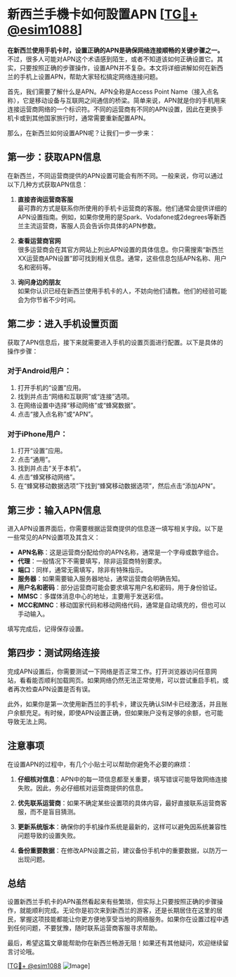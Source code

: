 # 新西兰手機卡如何設置APN [[TG💪+ @esim1088](https://t.me/s/esim1088)]

**在新西兰使用手机卡时，设置正确的APN是确保网络连接顺畅的关键步骤之一。** 不过，很多人可能对APN这个术语感到陌生，或者不知道该如何正确设置它。其实，只要按照正确的步骤操作，设置APN并不复杂。本文将详细讲解如何在新西兰的手机上设置APN，帮助大家轻松搞定网络连接问题。

首先，我们需要了解什么是APN。APN全称是Access Point Name（接入点名称），它是移动设备与互联网之间通信的桥梁。简单来说，APN就是你的手机用来连接运营商网络的一个标识符。不同的运营商有不同的APN设置，因此在更换手机卡或到其他国家旅行时，通常需要重新配置APN。

那么，在新西兰如何设置APN呢？让我们一步一步来：

## 第一步：获取APN信息

在新西兰，不同运营商提供的APN设置可能会有所不同。一般来说，你可以通过以下几种方式获取APN信息：

1. **直接咨询运营商客服**  
   最可靠的方式是联系你所使用的手机卡运营商的客服。他们通常会提供详细的APN设置指南。例如，如果你使用的是Spark、Vodafone或2degrees等新西兰主流运营商，客服人员会告诉你具体的APN参数。

2. **查看运营商官网**  
   很多运营商会在其官方网站上列出APN设置的具体信息。你只需搜索“新西兰XX运营商APN设置”即可找到相关信息。通常，这些信息包括APN名称、用户名和密码等。

3. **询问身边的朋友**  
   如果你认识已经在新西兰使用手机卡的人，不妨向他们请教。他们的经验可能会为你节省不少时间。

## 第二步：进入手机设置页面

获取了APN信息后，接下来就需要进入手机的设置页面进行配置。以下是具体的操作步骤：

### 对于Android用户：
1. 打开手机的“设置”应用。
2. 找到并点击“网络和互联网”或“连接”选项。
3. 在网络设置中选择“移动网络”或“蜂窝数据”。
4. 点击“接入点名称”或“APN”。

### 对于iPhone用户：
1. 打开“设置”应用。
2. 点击“通用”。
3. 找到并点击“关于本机”。
4. 点击“蜂窝移动网络”。
5. 在“蜂窝移动数据选项”下找到“蜂窝移动数据选项”，然后点击“添加APN”。

## 第三步：输入APN信息

进入APN设置界面后，你需要根据运营商提供的信息逐一填写相关字段。以下是一些常见的APN设置项及其含义：

- **APN名称**：这是运营商分配给你的APN名称，通常是一个字母或数字组合。
- **代理**：一般情况下不需要填写，除非运营商特别要求。
- **端口**：同样，通常无需填写，除非有特殊指示。
- **服务器**：如果需要输入服务器地址，通常运营商会明确告知。
- **用户名和密码**：部分运营商可能会要求填写用户名和密码，用于身份验证。
- **MMSC**：多媒体消息中心的地址，主要用于发送彩信。
- **MCC和MNC**：移动国家代码和移动网络代码，通常是自动填充的，但也可以手动输入。

填写完成后，记得保存设置。

## 第四步：测试网络连接

完成APN设置后，你需要测试一下网络是否正常工作。打开浏览器访问任意网站，看看能否顺利加载网页。如果网络仍然无法正常使用，可以尝试重启手机，或者再次检查APN设置是否有误。

此外，如果你是第一次使用新西兰的手机卡，建议先确认SIM卡已经激活，并且账户余额充足。有时候，即使APN设置正确，但如果账户没有足够的余额，也可能导致无法上网。

## 注意事项

在设置APN的过程中，有几个小贴士可以帮助你避免不必要的麻烦：

1. **仔细核对信息**：APN中的每一项信息都至关重要，填写错误可能导致网络连接失败。因此，务必仔细核对运营商提供的信息。

2. **优先联系运营商**：如果不确定某些设置项的具体内容，最好直接联系运营商客服，而不是盲目猜测。

3. **更新系统版本**：确保你的手机操作系统是最新的，这样可以避免因系统兼容性问题导致的设置失败。

4. **备份重要数据**：在修改APN设置之前，建议备份手机中的重要数据，以防万一出现问题。

## 总结

设置新西兰手机卡的APN虽然看起来有些繁琐，但实际上只要按照正确的步骤操作，就能顺利完成。无论你是初次来到新西兰的游客，还是长期居住在这里的居民，掌握这项技能都能让你更方便地享受当地的网络服务。如果你在设置过程中遇到任何问题，不要犹豫，随时联系运营商客服寻求帮助。

最后，希望这篇文章能帮助你在新西兰畅游无阻！如果还有其他疑问，欢迎继续留言讨论哦。

[[TG💪+ @esim1088](https://t.me/s/esim1088) ![Image](https://i.postimg.cc/4NQfJmqS/Snipaste-2025-05-13-00-14-12.png)]